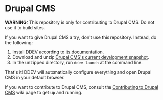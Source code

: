 # Drupal CMS

**WARNING:** This repository is only for contributing to Drupal CMS. Do not use it to build sites.

If you want to give Drupal CMS a try, don't use this repository. Instead, do the following:

1. Install [DDEV](https://ddev.com/) according to [its documentation](https://ddev.readthedocs.io/en/stable/).
2. Download and unzip [Drupal CMS's current development snapshot](https://git.drupalcode.org/api/v4/projects/157093/jobs/artifacts/0.x/raw/drupal-cms.zip?job=build+project).
3. In the unzipped directory, run `ddev launch` at the command line.

That's it! DDEV will automatically configure everything and open Drupal CMS in your default browser.

If you want to contribute to Drupal CMS, consult the [Contributing to Drupal CMS](https://git.drupalcode.org/project/drupal_cms/-/wikis/Contributing-to-Drupal-CMS) wiki page to get up and running.
